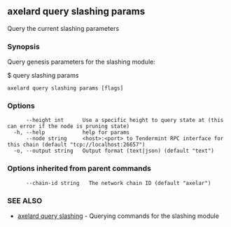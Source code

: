 ## axelard query slashing params

Query the current slashing parameters

### Synopsis

Query genesis parameters for the slashing module:

$ <appd> query slashing params

```
axelard query slashing params [flags]
```

### Options

```
      --height int      Use a specific height to query state at (this can error if the node is pruning state)
  -h, --help            help for params
      --node string     <host>:<port> to Tendermint RPC interface for this chain (default "tcp://localhost:26657")
  -o, --output string   Output format (text|json) (default "text")
```

### Options inherited from parent commands

```
      --chain-id string   The network chain ID (default "axelar")
```

### SEE ALSO

- [axelard query slashing](axelard_query_slashing.md)	 - Querying commands for the slashing module
